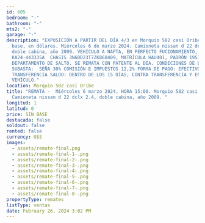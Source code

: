 ```yaml
---
id: 605
bedroom: "-"
bathroom: "-"
mts2: "-"
garage: "-"
description: "EXPOSICIÓN A PARTIR DEL DÍA 4/3 en Morquio 582 casi Oribe. Sin
  base, en dólares. Miércoles 6 de marzo 2024. Camioneta nissan d 22 dclx 2.4,
  doble cabina, año 2009. VEHÍCULO A NAFTA, EN PERFECTO FUCIONAMIENTO, MOTOR N°
  KA24-443335A  CHASIS 3N6DD23T7ZK868409, MATRÍCULA HAU401, PADRÓN 195110 DEL
  DEPARTAMENTO DE SALTO. SE REMATA CON PATENTE AL DÍA. CONDICIONES DE LA
  SUBASTA:  SEÑA 30% COMISIÓN E IMPUESTOS 12,2% FORMA DE PAGO: EFECTIVO O
  TRANSFERENCIA SALDO: DENTRO DE LOS 15 DÍAS, CONTRA TRANSFERENCIA Y ENTREGA DEL
  VEHÍCULO."
location: Morquio 582 casi Oribe
title: "REMATA -  Miércoles 6 marzo 2024, HORA 15:00. Morquio 582 casi Oribe.
  Camioneta nissan d 22 dclx 2.4, doble cabina, año 2009. "
longitud: 1
latitud: 0
price: SIN BASE
destacada: false
soldout: false
rented: false
currency: U$S
images:
  - assets/remate-final.png
  - assets/remate-final-1-.png
  - assets/remate-final-2-.png
  - assets/remate-final-3-.png
  - assets/remate-final-4-.png
  - assets/remate-final-5-.png
  - assets/remate-final-6-.png
  - assets/remate-final-7-.png
  - assets/remate-final-8-.png
propertyType: remates
listType: ventas
date: February 26, 2024 3:02 PM
---
```

